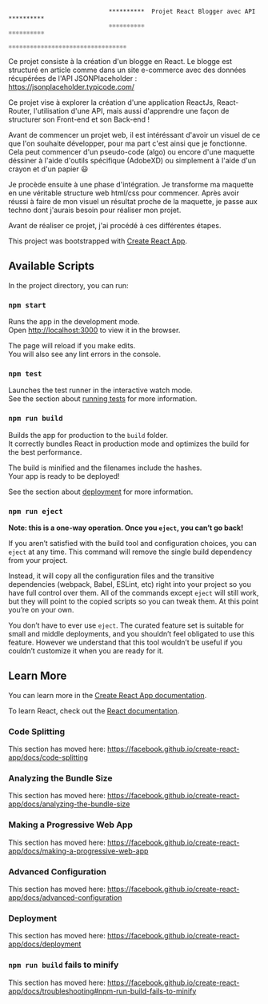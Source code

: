                                **********  Projet React Blogger avec API  ********** 
                                ⚛️⚛️⚛️⚛️⚛️⚛️⚛️⚛️⚛️⚛️                                 ⚛️⚛️⚛️⚛️⚛️⚛️⚛️⚛️⚛️⚛️
                                          ⚛️⚛️⚛️⚛️⚛️⚛️⚛️⚛️⚛️⚛️⚛️⚛️⚛️⚛️⚛️⚛️⚛️⚛️⚛️⚛️⚛️⚛️⚛️⚛️⚛️⚛️⚛️⚛️⚛️⚛️⚛️⚛️⚛️
                                
                                
Ce projet consiste à la création d'un blogge en React. Le blogge est structuré en article comme dans un site e-commerce avec des données récupérées de l'API JSONPlaceholder : https://jsonplaceholder.typicode.com/

Ce projet vise à explorer la création d'une application ReactJs, React-Router, l'utilisation d'une API, mais aussi d'apprendre une façon de structurer son Front-end et son Back-end !

Avant de commencer un projet web, il est intéréssant d'avoir un visuel de ce que l'on souhaite développer, pour ma part c'est ainsi que je fonctionne.
Cela peut commencer d'un pseudo-code (algo) ou encore d'une maquette déssiner à l'aide d'outils spécifique (AdobeXD) ou simplement à l'aide d'un crayon et d'un papier  😃

Je procède ensuite à une phase d'intégration. Je transforme ma maquette en une véritable structure web html/css pour commencer. Après avoir réussi à faire de mon visuel un résultat proche de la maquette, je passe aux techno dont j'aurais besoin pour réaliser mon projet. 

Avant de réaliser ce projet, j'ai procédé à ces différentes étapes. 


This project was bootstrapped with [Create React App](https://github.com/facebook/create-react-app).

## Available Scripts

In the project directory, you can run:

### `npm start`

Runs the app in the development mode.<br />
Open [http://localhost:3000](http://localhost:3000) to view it in the browser.

The page will reload if you make edits.<br />
You will also see any lint errors in the console.

### `npm test`

Launches the test runner in the interactive watch mode.<br />
See the section about [running tests](https://facebook.github.io/create-react-app/docs/running-tests) for more information.

### `npm run build`

Builds the app for production to the `build` folder.<br />
It correctly bundles React in production mode and optimizes the build for the best performance.

The build is minified and the filenames include the hashes.<br />
Your app is ready to be deployed!

See the section about [deployment](https://facebook.github.io/create-react-app/docs/deployment) for more information.

### `npm run eject`

**Note: this is a one-way operation. Once you `eject`, you can’t go back!**

If you aren’t satisfied with the build tool and configuration choices, you can `eject` at any time. This command will remove the single build dependency from your project.

Instead, it will copy all the configuration files and the transitive dependencies (webpack, Babel, ESLint, etc) right into your project so you have full control over them. All of the commands except `eject` will still work, but they will point to the copied scripts so you can tweak them. At this point you’re on your own.

You don’t have to ever use `eject`. The curated feature set is suitable for small and middle deployments, and you shouldn’t feel obligated to use this feature. However we understand that this tool wouldn’t be useful if you couldn’t customize it when you are ready for it.

## Learn More

You can learn more in the [Create React App documentation](https://facebook.github.io/create-react-app/docs/getting-started).

To learn React, check out the [React documentation](https://reactjs.org/).

### Code Splitting

This section has moved here: https://facebook.github.io/create-react-app/docs/code-splitting

### Analyzing the Bundle Size

This section has moved here: https://facebook.github.io/create-react-app/docs/analyzing-the-bundle-size

### Making a Progressive Web App

This section has moved here: https://facebook.github.io/create-react-app/docs/making-a-progressive-web-app

### Advanced Configuration

This section has moved here: https://facebook.github.io/create-react-app/docs/advanced-configuration

### Deployment

This section has moved here: https://facebook.github.io/create-react-app/docs/deployment

### `npm run build` fails to minify

This section has moved here: https://facebook.github.io/create-react-app/docs/troubleshooting#npm-run-build-fails-to-minify

